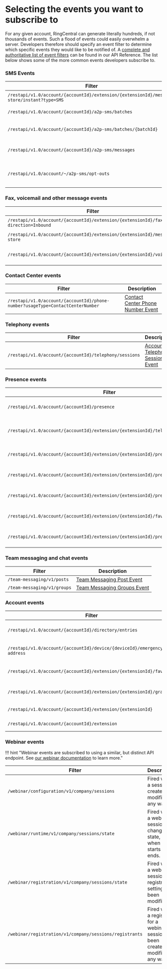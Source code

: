 # Selecting the events you want to subscribe to

For any given account, RingCentral can generate literally hundreds, if not thousands of events. Such a flood of events could easily overwhelm a server. Developers therefore should specify an event filter to determine which specific events they would like to be notified of. A [complete and authoritative list of event filters](https://developers.ringcentral.com/api-reference/Account-Presence-Event) can be found in our API Reference. The list below shows some of the more common events developers subscribe to.

### SMS Events

| Filter | Description |
|--------|-------------|
| `/restapi/v1.0/account/{accountId}/extension/{extensionId}/message-store/instant?type=SMS` | [Inbound SMS Event](https://developers.ringcentral.com/api-reference/Instant-Message-Event) |
| `/restapi/v1.0/account/{accountId}/a2p-sms/batches` | [Message Batch Event](https://developers.ringcentral.com/api-reference/Message-Batch-Event) |
| `/restapi/v1.0/account/{accountId}/a2p-sms/batches/{batchId}` | [Specific Message Batch Event](https://developers.ringcentral.com/api-reference/Specific-Message-Batch-Event) |
| `/restapi/v1.0/account/{accountId}/a2p-sms/messages` | [Batch Messages Event](https://developers.ringcentral.com/api-reference/Batch-Messages-Event) |
| `/restapi/v1.0/account/~/a2p-sms/opt-outs` | [Batch Message Opt-Out Event](https://developers.ringcentral.com/api-reference/Batch-Message-Opt-Out-Event) |

### Fax, voicemail and other message events

| Filter | Description |
|--------|-------------|
| `/restapi/v1.0/account/{accountId}/extension/{extensionId}/fax?direction=Inbound` | [Inbound Fax Event](https://developers.ringcentral.com/api-reference/Inbound-Fax-Event) |
| `/restapi/v1.0/account/{accountId}/extension/{extensionId}/message-store` | [Message Event](https://developers.ringcentral.com/api-reference/Message-Event) |
| `/restapi/v1.0/account/{accountId}/extension/{extensionId}/voicemail` | [Voicemail Message Event](https://developers.ringcentral.com/api-reference/Voicemail-Message-Event) |

### Contact Center events

| Filter | Description |
|--------|-------------|
| `/restapi/v1.0/account/{accountId}/phone-number?usageType=ContactCenterNumber` | [Contact Center Phone Number Event](https://developers.ringcentral.com/api-reference/Contact-Center-Phone-Number-Event) |

### Telephony events

| Filter | Description |
|--------|-------------|
| `/restapi/v1.0/account/{accountId}/telephony/sessions` | [Account Telephony Sessions Event](https://developers.ringcentral.com/api-reference/Account-Telephony-Sessions-Event) |

### Presence events

| Filter | Description |
|--------|-------------|
| `/restapi/v1.0/account/{accountId}/presence` | [Account Presence Event](https://developers.ringcentral.com/api-reference/Account-Presence-Event) |
| `/restapi/v1.0/account/{accountId}/extension/{extensionId}/telephony/sessions` | [Extension Telephony Sessions Event](https://developers.ringcentral.com/api-reference/Extension-Telephony-Sessions-Event) |
| `/restapi/v1.0/account/{accountId}/extension/{extensionId}/presence/dnd` | [Extension DND Status Event](https://developers.ringcentral.com/api-reference/Extension-DND-Status-Event) |
| `/restapi/v1.0/account/{accountId}/extension/{extensionId}/presence` | [Extension Presence Event](https://developers.ringcentral.com/api-reference/Extension-Presence-Event) |
| `/restapi/v1.0/account/{accountId}/extension/{extensionId}/presence/line/presence` | [Extension Presence Event](https://developers.ringcentral.com/api-reference/Extension-Presence-Event) |
| `/restapi/v1.0/account/{accountId}/extension/{extensionId}/favorite/presence` | [Extension Presence Event](https://developers.ringcentral.com/api-reference/Extension-Presence-Event) |
| `/restapi/v1.0/account/{accountId}/extension/{extensionId}/presence/line` | [Extension Presence Line Event](https://developers.ringcentral.com/api-reference/Extension-Presence-Line-Event) |

### Team messaging and chat events

| Filter | Description |
|--------|-------------|
| `/team-messaging/v1/posts`  | [Team Messaging Post Event](https://developers.ringcentral.com/api-reference/Team-Messaging-Post-Event) |
| `/team-messaging/v1/groups` | [Team Messaging Groups Event](https://developers.ringcentral.com/api-reference/Team-Messaging-Groups-Event) |

### Account events

| Filter | Description |
|--------|-------------|
| `/restapi/v1.0/account/{accountId}/directory/entries` | [Company Directory Event](https://developers.ringcentral.com/api-reference/Company-Directory-Event) |
| `/restapi/v1.0/account/{accountId}/device/{deviceId}/emergency-address` | [Emergency Address Event](https://developers.ringcentral.com/api-reference/Emergency-Address-Event) |
| `/restapi/v1.0/account/{accountId}/extension/{extensionId}/favorite` | [Extension Favorites Event](https://developers.ringcentral.com/api-reference/Extension-Favorites-Event) |
| `/restapi/v1.0/account/{accountId}/extension/{extensionId}/grant` | [Extension Grant List Event](https://developers.ringcentral.com/api-reference/Extension-Grant-List-Event) |
| `/restapi/v1.0/account/{accountId}/extension/{extensionId} ` | [Extension Info Event](https://developers.ringcentral.com/api-reference/Extension-Info-Event) |
| `/restapi/v1.0/account/{accountId}/extension` | [Extension List Event](https://developers.ringcentral.com/api-reference/Extension-List-Event) |

### Webinar events

!!! hint "Webinar events are subscribed to using a similar, but distinct API endpoint. See [our webinar documentation](../../webinar/events/) to learn more."

| Filter                                                  | Description                                                                            |
|---------------------------------------------------------|----------------------------------------------------------------------------------------|
| `/webinar/configuration/v1/company/sessions`            | Fired when a session is created or modified in any way.                                |
| `/webinar/runtime/v1/company/sessions/state`            | Fired when a webinar session has changed its state, e.g. when it starts and ends.      |
| `/webinar/registration/v1/company/sessions/state`       | Fired when a webinar session's registration setting has been modified.                 |
| `/webinar/registration/v1/company/sessions/registrants` | Fired when a registrant for a webinar session has been created or modified in any way. |
